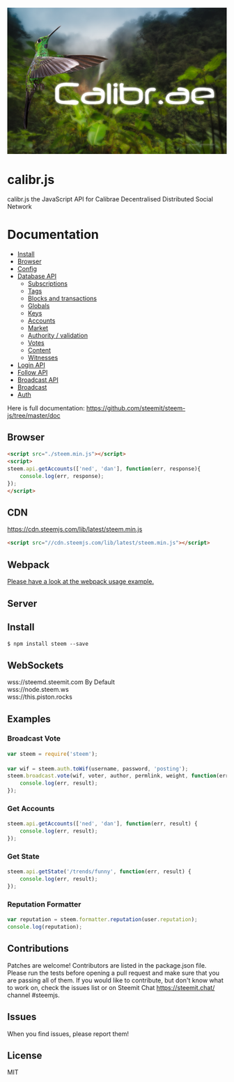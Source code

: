 ![](https://raw.githubusercontent.com/calibrae-project/assets/master/calibrae-header.png)

# calibr.js
calibr.js the JavaScript API for Calibrae Decentralised Distributed Social Network

# Documentation

- [Install](https://github.com/steemit/steem-js/tree/master/doc#install)
- [Browser](https://github.com/steemit/steem-js/tree/master/doc#browser)
- [Config](https://github.com/steemit/steem-js/tree/master/doc#config)
- [Database API](https://github.com/steemit/steem-js/tree/master/doc#api)
    - [Subscriptions](https://github.com/steemit/steem-js/tree/master/doc#subscriptions)
    - [Tags](https://github.com/steemit/steem-js/tree/master/doc#tags)
    - [Blocks and transactions](https://github.com/steemit/steem-js/tree/master/doc#blocks-and-transactions)
    - [Globals](https://github.com/steemit/steem-js/tree/master/doc#globals)
    - [Keys](https://github.com/steemit/steem-js/tree/master/doc#keys)
    - [Accounts](https://github.com/steemit/steem-js/tree/master/doc#accounts)
    - [Market](https://github.com/steemit/steem-js/tree/master/doc#market)
    - [Authority / validation](https://github.com/steemit/steem-js/tree/master/doc#authority--validation)
    - [Votes](https://github.com/steemit/steem-js/tree/master/doc#votes)
    - [Content](https://github.com/steemit/steem-js/tree/master/doc#content)
    - [Witnesses](https://github.com/steemit/steem-js/tree/master/doc#witnesses)
- [Login API](https://github.com/steemit/steem-js/tree/master/doc#login)
- [Follow API](https://github.com/steemit/steem-js/tree/master/doc#follow-api)
- [Broadcast API](https://github.com/steemit/steem-js/tree/master/doc#broadcast-api)
- [Broadcast](https://github.com/steemit/steem-js/tree/master/doc#broadcast)
- [Auth](https://github.com/steemit/steem-js/tree/master/doc#auth)


Here is full documentation:
https://github.com/steemit/steem-js/tree/master/doc

## Browser 
```html 
<script src="./steem.min.js"></script>
<script>
steem.api.getAccounts(['ned', 'dan'], function(err, response){
    console.log(err, response);
});
</script>
```

## CDN 
https://cdn.steemjs.com/lib/latest/steem.min.js<br/>
```html 
<script src="//cdn.steemjs.com/lib/latest/steem.min.js"></script>
```

## Webpack
[Please have a look at the webpack usage example.](https://github.com/steemit/steem-js/blob/master/examples/webpack-example)

## Server
## Install
```
$ npm install steem --save
```

## WebSockets
wss://steemd.steemit.com By Default<br/>
wss://node.steem.ws<br/>
wss://this.piston.rocks<br/>

## Examples
### Broadcast Vote
```js
var steem = require('steem');

var wif = steem.auth.toWif(username, password, 'posting');
steem.broadcast.vote(wif, voter, author, permlink, weight, function(err, result) {
	console.log(err, result);
});
```

### Get Accounts
```js
steem.api.getAccounts(['ned', 'dan'], function(err, result) {
	console.log(err, result);
});
```

### Get State
```js 
steem.api.getState('/trends/funny', function(err, result) {
	console.log(err, result);
});
```

### Reputation Formatter
```js 
var reputation = steem.formatter.reputation(user.reputation);
console.log(reputation);
```

## Contributions
Patches are welcome! Contributors are listed in the package.json file. Please run the tests before opening a pull request and make sure that you are passing all of them. If you would like to contribute, but don't know what to work on, check the issues list or on Steemit Chat https://steemit.chat/ channel #steemjs.

## Issues
When you find issues, please report them!

## License
MIT
